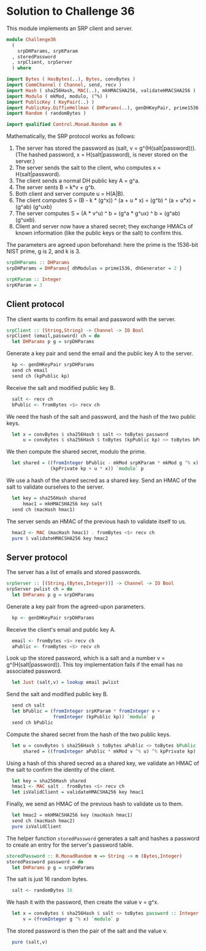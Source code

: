 # Solution to Challenge 36

This module implements an SRP client and server.

```haskell
module Challenge36
  (
    srpDHParams, srpKParam
  , storedPassword
  , srpClient, srpServer
  ) where

import Bytes ( HasBytes(..), Bytes, convBytes )
import CommChannel ( Channel, send, recv )
import Hash ( sha256Hash, MAC(..), mkHMACSHA256, validateHMACSHA256 )
import Modulo ( mkMod, modulo, (^%) )
import PublicKey ( KeyPair(..) )
import PublicKey.DiffieHellman ( DHParams(..), genDHKeyPair, prime1536 )
import Random ( randomBytes )

import qualified Control.Monad.Random as R
```

Mathematically, the SRP protocol works as follows:

1. The server has stored the password as (salt, v = g^(H(salt|password))).
   (The hashed password, x = H(salt|password), is never stored on the server.)
2. The server sends the salt to the client, who computes x = H(salt|password).
3. The client sends a normal DH public key A = g^a.
4. The server sents B = k*v + g^b.
5. Both client and server compute u = H(A|B).
6. The client computes
    S = (B - k * (g^x)) ^ (a + u * x)
      = (g^b) ^ (a + u*x)
      = (g^ab) (g^uxb)
7. The server computes
    S = (A * v^u) ^ b
      = (g^a * g^ux) ^ b
      = (g^ab) (g^uxb).
8. Client and server now have a shared secret; they exchange HMACs of
   known information (like the public keys or the salt) to confirm this.

The parameters are agreed upon beforehand:
here the prime is the 1536-bit NIST prime, g is 2, and k is 3.

```haskell
srpDHParams :: DHParams
srpDHParams = DHParams{ dhModulus = prime1536, dhGenerator = 2 }

srpKParam :: Integer
srpKParam = 3
```

## Client protocol

The client wants to confirm its email and password with the server.

```haskell
srpClient :: (String,String) -> Channel -> IO Bool
srpClient (email,password) ch = do
  let DHParams p g = srpDHParams
```

Generate a key pair and send the email and the public key A to the server.

```haskell
  kp <- genDHKeyPair srpDHParams
  send ch email
  send ch (kpPublic kp)
```

Receive the salt and modified public key B.

```haskell
  salt <- recv ch
  bPublic <- fromBytes <$> recv ch
```

We need the hash of the salt and password,
and the hash of the two public keys.

```haskell
  let x = convBytes $ sha256Hash $ salt <> toBytes password
      u = convBytes $ sha256Hash $ toBytes (kpPublic kp) <> toBytes bPublic
```

We then compute the shared secret, modulo the prime.

```haskell
  let shared = ((fromInteger bPublic - mkMod srpKParam * mkMod g ^% x) ^%
                (kpPrivate kp + u * x)) `modulo` p
```

We use a hash of the shared secred as a shared key.
Send an HMAC of the salt to validate ourselves to the server.


```haskell
  let key = sha256Hash shared
      hmac1 = mkHMACSHA256 key salt
  send ch (macHash hmac1)
```

The server sends an HMAC of the previous hash to validate itself to us.

```haskell
  hmac2 <- MAC (macHash hmac1) . fromBytes <$> recv ch
  pure $ validateHMACSHA256 key hmac2
```

## Server protocol

The server has a list of emails and stored passwords.

```haskell
srpServer :: [(String,(Bytes,Integer))] -> Channel -> IO Bool
srpServer pwlist ch = do
  let DHParams p g = srpDHParams
```

Generate a key pair from the agreed-upon parameters.

```haskell
  kp <- genDHKeyPair srpDHParams
```

Receive the client's email and public key A.

```haskell
  email <- fromBytes <$> recv ch
  aPublic <- fromBytes <$> recv ch
```

Look up the stored password, which is a salt and a number
v = g^(H(salt|password)).
This toy implementation fails if the email has no associated password.

```haskell
  let Just (salt,v) = lookup email pwlist
```

Send the salt and modified public key B.

```haskell
  send ch salt
  let bPublic = (fromInteger srpKParam * fromInteger v +
                 fromInteger (kpPublic kp)) `modulo` p
  send ch bPublic
```

Compute the shared secret from the hash of the two public keys.

```haskell
  let u = convBytes $ sha256Hash $ toBytes aPublic <> toBytes bPublic :: Integer
      shared = ((fromInteger aPublic * mkMod v ^% u) ^% kpPrivate kp) `modulo` p
```

Using a hash of this shared secred as a shared key,
we validate an HMAC of the salt to confirm the identity of the client.

```haskell
  let key = sha256Hash shared
  hmac1 <- MAC salt . fromBytes <$> recv ch
  let isValidClient = validateHMACSHA256 key hmac1
```

Finally, we send an HMAC of the previous hash to validate us to them.

```haskell
  let hmac2 = mkHMACSHA256 key (macHash hmac1)
  send ch (macHash hmac2)
  pure isValidClient
```

The helper function `storedPassword` generates a salt
and hashes a password to create an entry for the server's password table.

```haskell
storedPassword :: R.MonadRandom m => String -> m (Bytes,Integer)
storedPassword password = do
  let DHParams p g = srpDHParams
```

The salt is just 16 random bytes.

```haskell
  salt <- randomBytes 16
```

We hash it with the password, then create the value v = g^x.

```haskell
  let x = convBytes $ sha256Hash $ salt <> toBytes password :: Integer
      v = (fromInteger g ^% x) `modulo` p
```

The stored password is then the pair of the salt and the value v.

```haskell
  pure (salt,v)
```
